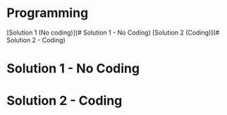 # Programming 

[Solution 1 (No coding)](# Solution 1 - No Coding)
[Solution 2 (Coding)](# Solution 2 - Coding)

# Solution 1 - No Coding

# Solution 2 - Coding
